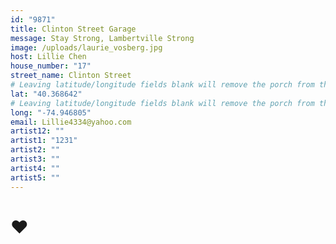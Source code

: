 ```yaml
---
id: "9871"
title: Clinton Street Garage
message: Stay Strong, Lambertville Strong
image: /uploads/laurie_vosberg.jpg
host: Lillie Chen
house_number: "17"
street_name: Clinton Street
# Leaving latitude/longitude fields blank will remove the porch from the Porchfest map.
lat: "40.368642"
# Leaving latitude/longitude fields blank will remove the porch from the Porchfest map.
long: "-74.946805"
email: Lillie4334@yahoo.com
artist12: ""
artist1: "1231"
artist2: ""
artist3: ""
artist4: ""
artist5: ""
---
```

# ♥
